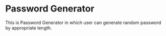 # Password Generator

This is Password Generator in which user can generate random password by appropriate length.
